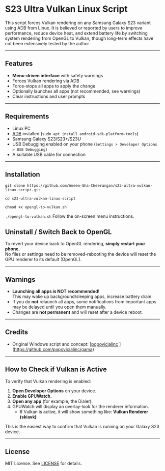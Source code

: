 # S23 Ultra Vulkan Linux Script

This script forces Vulkan rendering on any Samsung Galaxy S23 variant using ADB from Linux. It is believed or reported by users to improve performance, reduce device heat, and extend battery life by switching system rendering from OpenGL to Vulkan, though long-term effects have not been extensively tested by the author

---

## Features

- **Menu-driven interface** with safety warnings
- Forces Vulkan rendering via ADB
- Force-stops all apps to apply the change
- Optionally launches all apps (not recommended, see warnings)
- Clear instructions and user prompts

---

## Requirements

- Linux PC
- [ADB](https://developer.android.com/tools/adb) installed (`sudo apt install android-sdk-platform-tools`)
- Samsung Galaxy S23/S23+/S23U
- USB Debugging enabled on your phone (`Settings > Developer Options > USB Debugging`)
- A suitable USB cable for connection

---

## Installation
`git clone https://github.com/Ameen-Sha-Cheerangan/s23-ultra-vulkan-linux-script.git`

`cd s23-ultra-vulkan-linux-script`

`chmod +x opengl-to-vulkan.sh`

`./opengl-to-vulkan.sh`
Follow the on-screen menu instructions.


## Uninstall / Switch Back to OpenGL

To revert your device back to OpenGL rendering, **simply restart your phone**.  
No files or settings need to be removed-rebooting the device will reset the GPU renderer to its default (OpenGL).


---

## Warnings

- **Launching all apps is NOT recommended!**  
  This may wake up background/sleeping apps, increase battery drain.  
- If you do **not** relaunch all apps, some notifications from important apps may be delayed until you open them manually.
- Changes are **not permanent** and will reset after a device reboot.

---

## Credits

- Original Windows script and concept: [[popovicialinc](https://github.com/popovicialinc)
](https://github.com/popovicialinc/gama)
---

## How to Check if Vulkan is Active

To verify that Vulkan rendering is enabled:

1. **Open Developer Options** on your device.
2. **Enable GPUWatch.**
3. **Open any app** (for example, the Dialer).
4. GPUWatch will display an overlay-look for the renderer information.
   - If Vulkan is active, it will show something like: **Vulkan Renderer (skiavk)**

This is the easiest way to confirm that Vulkan is running on your Galaxy S23 device.


---
## License

MIT License. See [LICENSE](LICENSE) for details.
